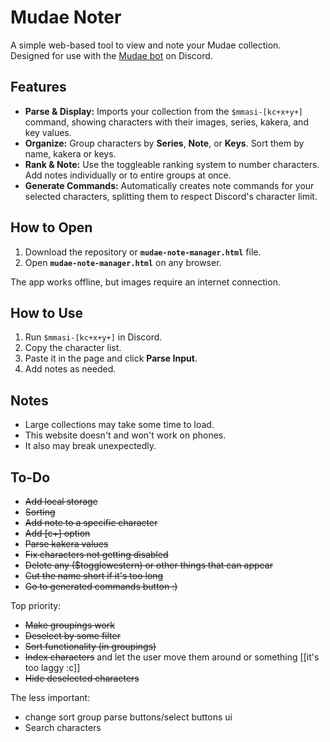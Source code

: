 # Mudae Noter

A simple web-based tool to view and note your Mudae collection.  
Designed for use with the [Mudae bot](https://top.gg/bot/432610292342587392) on Discord.


## Features

-   **Parse & Display:** Imports your collection from the `$mmasi-[kc+x+y+]` command, showing characters with their images, series, kakera, and key values.
-   **Organize:** Group characters by **Series**, **Note**, or **Keys**. Sort them by name, kakera or keys.
-   **Rank & Note:** Use the toggleable ranking system to number characters. Add notes individually or to entire groups at once.
-   **Generate Commands:** Automatically creates note commands for your selected characters, splitting them to respect Discord's character limit.

## How to Open

1. Download the repository or **`mudae-note-manager.html`** file.
2. Open **`mudae-note-manager.html`** on any browser.

The app works offline, but images require an internet connection.


## How to Use

1. Run `$mmasi-[kc+x+y+]` in Discord.  
2. Copy the character list.  
3. Paste it in the page and click **Parse Input**.  
4. Add notes as needed.


## Notes

- Large collections may take some time to load.
- This website doesn't and won't work on phones.
- It also may break unexpectedly.

## To-Do

- ~~Add local storage~~
- ~~Sorting~~
- ~~Add note to a specific character~~
- ~~Add [c+] option~~
- ~~Parse kakera values~~
- ~~Fix characters not getting disabled~~
- ~~Delete any ($togglewestern) or other things that can appear~~
- ~~Cut the name short if it's too long~~
- ~~Go to generated commands button :)~~

Top priority:
- ~~Make groupings work~~
- ~~Deselect by some filter~~
- ~~Sort functionality (in groupings)~~
- ~~Index characters~~ and let the user move them around or something [[it's too laggy :c]]
- ~~Hide deselected characters~~

The less important:
- change sort group parse buttons/select buttons ui
- Search characters
